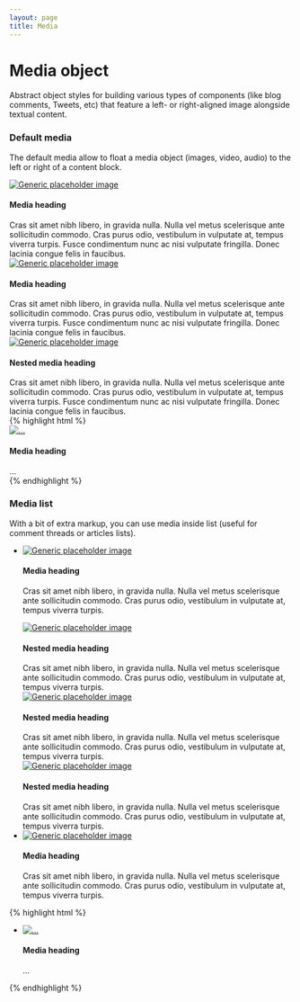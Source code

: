 ```yaml
---
layout: page
title: Media
---
```


<div class="bs-docs-section">
  <h1 id="media" class="page-header">Media object</h1>

  <p class="lead">Abstract object styles for building various types of components (like blog comments, Tweets, etc) that feature a left- or right-aligned image alongside textual content.</p>

  <h3 id="media-default">Default media</h3>
  <p>The default media allow to float a media object (images, video, audio) to the left or right of a content block.</p>
  <div class="bs-example">
    <div class="media">
      <a class="pull-left" href="#">
        <img class="media-object" data-src="holder.js/64x64" alt="Generic placeholder image">
      </a>
      <div class="media-body">
        <h4 class="media-heading">Media heading</h4>
        Cras sit amet nibh libero, in gravida nulla. Nulla vel metus scelerisque ante sollicitudin commodo. Cras purus odio, vestibulum in vulputate at, tempus viverra turpis. Fusce condimentum nunc ac nisi vulputate fringilla. Donec lacinia congue felis in faucibus.
      </div>
    </div>
    <div class="media">
      <a class="pull-left" href="#">
        <img class="media-object" data-src="holder.js/64x64" alt="Generic placeholder image">
      </a>
      <div class="media-body">
        <h4 class="media-heading">Media heading</h4>
        Cras sit amet nibh libero, in gravida nulla. Nulla vel metus scelerisque ante sollicitudin commodo. Cras purus odio, vestibulum in vulputate at, tempus viverra turpis. Fusce condimentum nunc ac nisi vulputate fringilla. Donec lacinia congue felis in faucibus.
        <div class="media">
          <a class="pull-left" href="#">
            <img class="media-object" data-src="holder.js/64x64" alt="Generic placeholder image">
          </a>
          <div class="media-body">
            <h4 class="media-heading">Nested media heading</h4>
            Cras sit amet nibh libero, in gravida nulla. Nulla vel metus scelerisque ante sollicitudin commodo. Cras purus odio, vestibulum in vulputate at, tempus viverra turpis. Fusce condimentum nunc ac nisi vulputate fringilla. Donec lacinia congue felis in faucibus.
          </div>
        </div>
      </div>
    </div>
  </div><!-- /.bs-example -->
{% highlight html %}
<div class="media">
  <a class="pull-left" href="#">
    <img class="media-object" src="..." alt="...">
  </a>
  <div class="media-body">
    <h4 class="media-heading">Media heading</h4>
    ...
  </div>
</div>
{% endhighlight %}

  <h3 id="media-list">Media list</h3>
  <p>With a bit of extra markup, you can use media inside list (useful for comment threads or articles lists).</p>
  <div class="bs-example">
    <ul class="media-list">
      <li class="media">
        <a class="pull-left" href="#">
          <img class="media-object" data-src="holder.js/64x64" alt="Generic placeholder image">
        </a>
        <div class="media-body">
          <h4 class="media-heading">Media heading</h4>
          <p>Cras sit amet nibh libero, in gravida nulla. Nulla vel metus scelerisque ante sollicitudin commodo. Cras purus odio, vestibulum in vulputate at, tempus viverra turpis.</p>
          <!-- Nested media object -->
          <div class="media">
            <a class="pull-left" href="#">
              <img class="media-object" data-src="holder.js/64x64" alt="Generic placeholder image">
            </a>
            <div class="media-body">
              <h4 class="media-heading">Nested media heading</h4>
              Cras sit amet nibh libero, in gravida nulla. Nulla vel metus scelerisque ante sollicitudin commodo. Cras purus odio, vestibulum in vulputate at, tempus viverra turpis.
              <!-- Nested media object -->
              <div class="media">
                <a class="pull-left" href="#">
                  <img class="media-object" data-src="holder.js/64x64" alt="Generic placeholder image">
                </a>
                <div class="media-body">
                  <h4 class="media-heading">Nested media heading</h4>
                  Cras sit amet nibh libero, in gravida nulla. Nulla vel metus scelerisque ante sollicitudin commodo. Cras purus odio, vestibulum in vulputate at, tempus viverra turpis.
                </div>
              </div>
            </div>
          </div>
          <!-- Nested media object -->
          <div class="media">
            <a class="pull-left" href="#">
              <img class="media-object" data-src="holder.js/64x64" alt="Generic placeholder image">
            </a>
            <div class="media-body">
              <h4 class="media-heading">Nested media heading</h4>
              Cras sit amet nibh libero, in gravida nulla. Nulla vel metus scelerisque ante sollicitudin commodo. Cras purus odio, vestibulum in vulputate at, tempus viverra turpis.
            </div>
          </div>
        </div>
      </li>
      <li class="media">
        <a class="pull-right" href="#">
          <img class="media-object" data-src="holder.js/64x64" alt="Generic placeholder image">
        </a>
        <div class="media-body">
          <h4 class="media-heading">Media heading</h4>
          Cras sit amet nibh libero, in gravida nulla. Nulla vel metus scelerisque ante sollicitudin commodo. Cras purus odio, vestibulum in vulputate at, tempus viverra turpis.
        </div>
      </li>
    </ul>
  </div>
{% highlight html %}
<ul class="media-list">
  <li class="media">
    <a class="pull-left" href="#">
      <img class="media-object" src="..." alt="...">
    </a>
    <div class="media-body">
      <h4 class="media-heading">Media heading</h4>
      ...
    </div>
  </li>
</ul>
{% endhighlight %}
</div>
